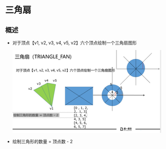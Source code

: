 # 三角扇

## 概述

+ 对于顶点【v1, v2, v3, v4, v5, v2】六个顶点绘制一个三角扇图形

  ![alt text](images/三角扇.png)

+ 绘制三角形的数量 = 顶点数 - 2
